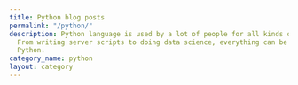 ```yaml
---
title: Python blog posts
permalink: "/python/"
description: Python language is used by a lot of people for all kinds of use cases.
  From writing server scripts to doing data science, everything can be done using
  Python.
category_name: python
layout: category
---
```


